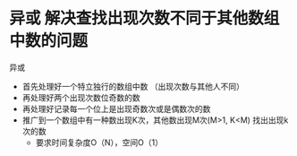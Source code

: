 # 异或  解决查找出现次数不同于其他数组中数的问题

异或 
- 首先处理好一个特立独行的数组中数 （出现次数与其他人不同）
- 再处理好两个出现次数位奇数的数
- 再处理好记录每一个位上是出现奇数次或是偶数次的数
- 推广到一个数组中有一种数出现K次，其他数出现M次(M>1, K<M) 找出出现k次的数  
  - 要求时间复杂度O（N），空间O（1）